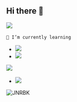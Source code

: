 ## Hi there 👋

<p align="left">
  <img src="https://img.shields.io/badge/PROGRAMMING%20LANGUAGES-orange?style=for-the-badge&color=00796B" /></a>&nbsp;
  
</p>

 ``🌱 I’m currently learning``
* <img src="https://img.shields.io/badge/C Language-8A2BE2">
* <img src="https://img.shields.io/badge/Python-8A2BE2">
>

<p align="left">
  <img src="https://img.shields.io/badge/DATABASES-green?style=for-the-badge&color=2196F3" /></a>&nbsp;
</p>

*  <img src="https://img.shields.io/badge/sqlite3-8A2BE2">

<tr>
  <td>
        <img src="https://github-readme-stats.vercel.app/api/top-langs/?username=JNRBK&layout=compact&hide=html" alt="JNRBK" />
    </td>
</tr>
<!--
**JNRBK/JNRBK** is a ✨ _special_ ✨ repository because its `README.md` (this file) appears on your GitHub profile.

Here are some ideas to get you started:

- 🔭 I’m currently working on ...
- 🌱 I’m currently learning ...
- 👯 I’m looking to collaborate on ...
- 🤔 I’m looking for help with ...
- 💬 Ask me about ...
- 📫 How to reach me: ...
- 😄 Pronouns: ...
- ⚡ Fun fact: ...
-->
